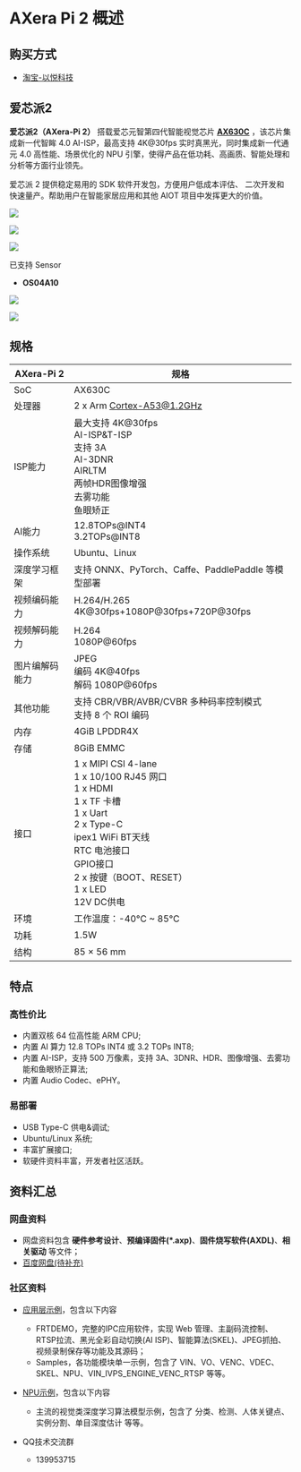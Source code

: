 # AXera Pi 2 概述

## 购买方式

- [淘宝-以悦科技](https://yiyue-tech.taobao.com/index.htm)

## 爱芯派2

**爱芯派2（AXera-Pi 2）** 搭载爱芯元智第四代智能视觉芯片 **[AX630C](https://www.axera-tech.com/Product/127.html)** ，该芯片集成新一代智眸 4.0 AI-ISP，最高支持 4K@30fps 实时真黑光，同时集成新一代通元 4.0 高性能、场景优化的 NPU 引擎，使得产品在低功耗、高画质、智能处理和分析等方面行业领先。

爱芯派 2 提供稳定易用的 SDK 软件开发包，方便用户低成本评估、
二次开发和快速量产。帮助用户在智能家居应用和其他 AIOT 项目中发挥更大的价值。

![](/media/board/product_image.jpg)

![](/media/board/product_image1.jpg)

![](/media/board/board.jpg)

已支持 Sensor

- **OS04A10**

![](/media/board/product_image2.jpg)

![](/media/board/product_image3.jpg)

## 规格

| AXera-Pi 2 | 规格 |
| --- | --- |
| SoC | AX630C |
| 处理器 | 2 x Arm Cortex-A53@1.2GHz |
| ISP能力 | 最大支持 4K@30fps<br />AI-ISP&T-ISP<br />支持 3A<br />AI-3DNR<br />AIRLTM<br />两帧HDR</li></li>图像增强<br />去雾功能<br />鱼眼矫正 |
| AI能力 | 12.8TOPs@INT4<br />3.2TOPs@INT8 |
| 操作系统 | Ubuntu、Linux |
| 深度学习框架 | 支持 ONNX、PyTorch、Caffe、PaddlePaddle 等模型部署 |
| 视频编码能力 | H.264/H.265<br />4K@30fps+1080P@30fps+720P@30fps |
| 视频解码能力 | H.264<br />1080P@60fps |
| 图片编解码能力 | JPEG<br />编码 4K@40fps<br />解码 1080P@60fps |
| 其他功能 | 支持 CBR/VBR/AVBR/CVBR 多种码率控制模式<br />支持 8 个 ROI 编码 |
| 内存 | 4GiB LPDDR4X|
| 存储 | 8GiB EMMC|
| 接口 | 1 x MIPI CSI 4-lane<br />1 x 10/100 RJ45 网口<br />1 x HDMI<br />1 x TF 卡槽<br />1 x Uart<br />2 x Type-C<br />ipex1 WiFi BT天线<br />RTC 电池接口<br />GPIO接口<br />2 x 按键（BOOT、RESET）<br />1 x LED<br />12V DC供电 |
| 环境 | 工作温度：-40°C ~ 85°C |
| 功耗 | 1.5W |
| 结构 | 85 × 56 mm |

## 特点
### 高性价比

- 内置双核 64 位高性能 ARM CPU;
- 内置 AI 算力 12.8 TOPs INT4 或 3.2 TOPs INT8;
- 内置 AI-ISP，支持 500 万像素，支持 3A、3DNR、HDR、图像增强、去雾功能和鱼眼矫正算法;
- 内置 Audio Codec、ePHY。

### 易部署

- USB Type-C 供电&调试;
- Ubuntu/Linux 系统;
- 丰富扩展接口;
- 软硬件资料丰富，开发者社区活跃。

## 资料汇总

### 网盘资料

- 网盘资料包含 **硬件参考设计**、**预编译固件(*.axp)**、**固件烧写软件(AXDL)**、**相关驱动** 等文件；
- [百度网盘(待补充)]()

### 社区资料

- [应用层示例](https://github.com/AXERA-TECH/ax620q_bsp_sdk/tree/zero)，包含以下内容

    - FRTDEMO，完整的IPC应用软件，实现 Web 管理、主副码流控制、RTSP拉流、黑光全彩自动切换(AI ISP)、智能算法(SKEL)、JPEG抓拍、视频录制保存等功能及其源码；
    - Samples，各功能模块单一示例，包含了 VIN、VO、VENC、VDEC、SKEL、NPU、VIN_IVPS_ENGINE_VENC_RTSP 等等。

- [NPU示例](https://github.com/AXERA-TECH/ax-samples)，包含以下内容

    - 主流的视觉类深度学习算法模型示例，包含了 分类、检测、人体关键点、实例分割、单目深度估计 等等。

- QQ技术交流群

    - 139953715
